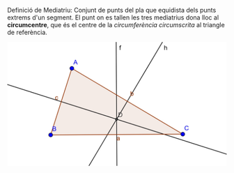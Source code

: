 

Definició de Mediatriu: Conjunt de punts del pla que equidista dels punts extrems d'un segment. El punt on es tallen les tres mediatrius dona lloc al **circumcentre**, que és el centre de la *circumferència circumscrita* al triangle de referència. 


![Circumcentre: circumcentre1.jpg](img/circumscentre1.jpg)
 